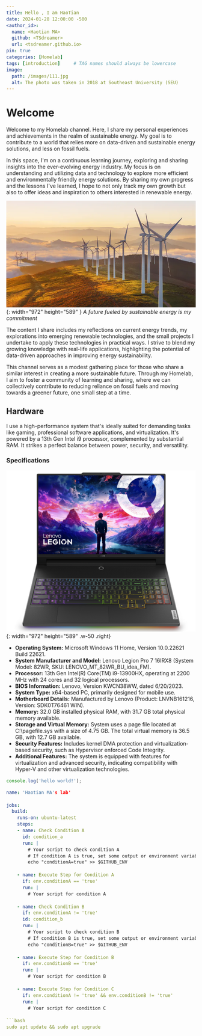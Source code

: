 ```yaml
---
title: Hello , I am HaoTian
date: 2024-01-28 12:00:00 -500
<author_id>:
  name: <Haotian MA>
  github: <TSdreamer>
  url: <tsdreamer.github.io>
pin: true
categories: [Homelab]
tags: [introduction]     # TAG names should always be lowercase
image:
  path: /images/111.jpg
  alt: The photo was taken in 2018 at Southeast University (SEU)
---
```


# Welcome

Welcome to my Homelab channel. Here, I share my personal experiences and  achievements in the realm of sustainable energy. My goal is to contribute to a world that relies more on data-driven and sustainable energy solutions, and less on fossil fuels.

In this space, I'm on a continuous learning journey, exploring and sharing insights into the ever-evolving energy industry. My focus is on understanding and utilizing data and technology to explore more efficient and environmentally friendly energy solutions. By sharing my own progress and the lessons I've learned, I hope to not only track my own growth but also to offer ideas and inspiration to others interested in renewable energy.

![Desktop View](/images/wind-turbine.webp){: width="972" height="589" }
_A future fueled by sustainable energy is my commitment_

The content I share includes my reflections on current energy trends, my explorations into emerging renewable technologies, and the small projects I undertake to apply these technologies in practical ways. I strive to blend my growing knowledge with real-life applications, highlighting the potential of data-driven approaches in improving energy sustainability.

This channel serves as a modest gathering place for those who share a similar interest in creating a more sustainable future. Through my Homelab, I aim to foster a community of learning and sharing, where we can collectively contribute to reducing reliance on fossil fuels and moving towards a greener future, one small step at a time.

## Hardware

I use a high-performance system that's ideally suited for demanding tasks like gaming, professional software applications, and virtualization. It's powered by a 13th Gen Intel i9 processor, complemented by substantial RAM. It strikes a perfect balance between power, security, and versatility.

### Specifications


![Desktop View](/images/legion.webp){: width="972" height="589" .w-50 .right}
- **Operating System:** Microsoft Windows 11 Home, Version 10.0.22621 Build 22621.
- **System Manufacturer and Model:** Lenovo Legion Pro 7 16IRX8 (System Model: 82WR, SKU: LENOVO_MT_82WR_BU_idea_FM).
- **Processor:** 13th Gen Intel(R) Core(TM) i9-13900HX, operating at 2200 MHz with 24 cores and 32 logical processors.
- **BIOS Information:** Lenovo, Version KWCN38WW, dated 6/20/2023.
- **System Type:** x64-based PC, primarily designed for mobile use.
- **Motherboard Details:** Manufactured by Lenovo (Product: LNVNB161216, Version: SDK0T76461 WIN).
- **Memory:** 32.0 GB installed physical RAM, with 31.7 GB total physical memory available.
- **Storage and Virtual Memory:** System uses a page file located at C:\pagefile.sys with a size of 4.75 GB. The total virtual memory is 36.5 GB, with 12.7 GB available.
- **Security Features:** Includes kernel DMA protection and virtualization-based security, such as Hypervisor enforced Code Integrity.
- **Additional Features:** The system is equipped with features for virtualization and advanced security, indicating compatibility with Hyper-V and other virtualization technologies.


```javascript
console.log('hello world!');
```

```yml
name: 'Haotian MA's lab'

jobs:
  build:
    runs-on: ubuntu-latest
    steps:
    - name: Check Condition A
      id: condition_a
      run: |
        # Your script to check condition A
        # If condition A is true, set some output or environment variable
        echo "conditionA=true" >> $GITHUB_ENV

    - name: Execute Step for Condition A
      if: env.conditionA == 'true'
      run: |
        # Your script for condition A

    - name: Check Condition B
      if: env.conditionA != 'true'
      id: condition_b
      run: |
        # Your script to check condition B
        # If condition B is true, set some output or environment variable
        echo "conditionB=true" >> $GITHUB_ENV

    - name: Execute Step for Condition B
      if: env.conditionB == 'true'
      run: |
        # Your script for condition B

    - name: Execute Step for Condition C
      if: env.conditionA != 'true' && env.conditionB != 'true'
      run: |
        # Your script for condition C

```bash
sudo apt update && sudo apt upgrade
```